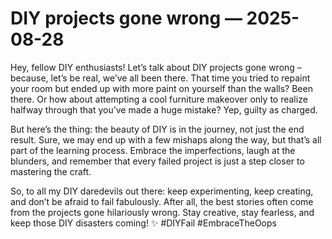 # DIY projects gone wrong — 2025-08-28

Hey, fellow DIY enthusiasts! Let’s talk about DIY projects gone wrong – because, let’s be real, we’ve all been there. That time you tried to repaint your room but ended up with more paint on yourself than the walls? Been there. Or how about attempting a cool furniture makeover only to realize halfway through that you’ve made a huge mistake? Yep, guilty as charged.

But here’s the thing: the beauty of DIY is in the journey, not just the end result. Sure, we may end up with a few mishaps along the way, but that’s all part of the learning process. Embrace the imperfections, laugh at the blunders, and remember that every failed project is just a step closer to mastering the craft.

So, to all my DIY daredevils out there: keep experimenting, keep creating, and don’t be afraid to fail fabulously. After all, the best stories often come from the projects gone hilariously wrong. Stay creative, stay fearless, and keep those DIY disasters coming! ✨ #DIYFail #EmbraceTheOops